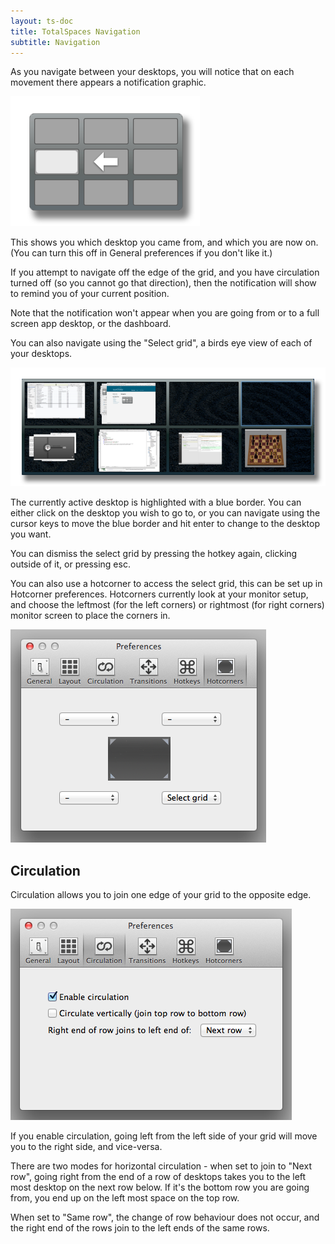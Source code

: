 ```yaml
---
layout: ts-doc
title: TotalSpaces Navigation
subtitle: Navigation
---
```


As you navigate between your desktops, you will notice that on each movement there appears a notification graphic.

<img src="/images/navigation-notification.png">

This shows you which desktop you came from, and which you are now on. (You can turn this off in General preferences if you don't like it.)

If you attempt to navigate off the edge of the grid, and you have circulation turned off (so you cannot go that direction), then the notification will show to remind you of your current position.

Note that the notification won't appear when you are going from or to a full screen app desktop, or the dashboard.

You can also navigate using the "Select grid", a birds eye view of each of your desktops.

<img src="/images/grid-view-8.png">

The currently active desktop is highlighted with a blue border. You can either click on the desktop you wish to go to, or you can navigate using the cursor keys to move the blue border and hit enter to change to the desktop you want.

You can dismiss the select grid by pressing the hotkey again, clicking outside of it, or pressing esc.

You can also use a hotcorner to access the select grid, this can be set up in Hotcorner preferences. Hotcorners currently look at your monitor setup, and choose the leftmost (for the left corners) or rightmost (for right corners) monitor screen to place the corners in.

<img src="/images/hotcorners-preferences.png">

## Circulation

Circulation allows you to join one edge of your grid to the opposite edge.

<img src="/images/circulation-preferences.png">

If you enable circulation, going left from the left side of your grid will move you to the right side, and vice-versa.

There are two modes for horizontal circulation - when set to join to "Next row", going right from the end of a row of desktops takes you to the left most desktop on the next row below. If it's the bottom row you are going from, you end up on the left most space on the top row.

When set to "Same row", the change of row behaviour does not occur, and the right end of the rows join to the left ends of the same rows.